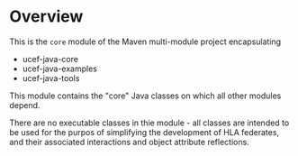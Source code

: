 # Overview
This is the `core` module of the Maven multi-module project encapsulating
 - ucef-java-core
 - ucef-java-examples
 - ucef-java-tools

This module contains the "core" Java classes on which all other modules depend.

There are no executable classes in thie module - all classes are intended to
be used for the purpos of simplifying the development of HLA federates, and 
their associated interactions and object attribute reflections.

